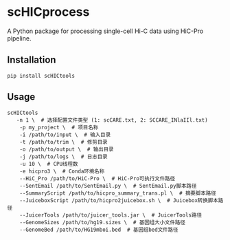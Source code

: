# scHICprocess

A Python package for processing single-cell Hi-C data using HiC-Pro pipeline.

## Installation

```
pip install scHICtools
```

## Usage

```
scHICtools
   -n 1 \  # 选择配置文件类型 (1: scCARE.txt, 2: SCCARE_INlaIIl.txt)
    -p my_project \  # 项目名称
    -i /path/to/input \  # 输入目录
    -t /path/to/trim \  # 修剪目录
    -o /path/to/output \  # 输出目录
    -j /path/to/logs \  # 日志目录
    -u 10 \  # CPU线程数
    -e hicpro3 \  # Conda环境名称
    --HiC_Pro /path/to/HiC-Pro \  # HiC-Pro可执行文件路径
    --SentEmail /path/to/SentEmail.py \  # SentEmail.py脚本路径
    --SummaryScript /path/to/hicpro_summary_trans.pl \  # 摘要脚本路径
    --JuiceboxScript /path/to/hicpro2juicebox.sh \  # Juicebox转换脚本路径
    --JuicerTools /path/to/juicer_tools.jar \  # JuicerTools路径
    --GenomeSizes /path/to/hg19.sizes \  # 基因组大小文件路径
    --GenomeBed /path/to/HG19mboi.bed  # 基因组bed文件路径
```


